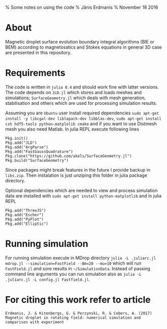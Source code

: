 % Some notes on using the code
% Jānis Erdmanis
% November 18 2016

# About

  Magnetic droplet surface evolution boundary integral algorithms (BIE or BEM) according to magnetosatics and Stokes equations in general 3D case are presented in this repository.  

# Requirements

  The code is written in `julia 0.4` and should work fine with latter versions. The code depends on `JLD.jl` which stores and loads meshes and simulations; `SurfaceGeometry.jl` which deals with mesh generation, stabilisation and others which are used for processing simulation results. 

Assuming you are `Ubuntu` user install required dependencies `sudo apt-get install -y libcgal-dev liblapack-dev libblas-dev`, `sudo apt-get install csh hdf5-tools python-matplolib cmake` and if you want to use Distmesh mesh you also need Matlab. In julia REPL execute following lines
```
Pkg.init()
Pkg.add("JLD")
Pkg.add("ArgParse")
Pkg.add("FastGaussQuadrature")
Pkg.clone("https://github.com/akels/SurfaceGeometry.jl")
Pkg.build("SurfaceGeometry")
```
Since packages might break features in the future I provide backup in `libs.zip`. Then instalation is just unziping this folder in julia package directory. 

Optional dependencies which are needed to view and process simulation data are installed with `sudo apt-get install python-matplotlib` and in julia REPL
```
Pkg.add("ThreeJS")
Pkg.add("Escher")
Pkg.add("PyPlot")
Pkg.add("Elliptic")
```

# Running simulation

  For running simulation execute in MDrop directory `julia -L .juliarc.jl mdrop.jl --simulation=FastField --Bm=20 --mu=10` which will run `FastField.jl` and sore results in `~/SimulationData`. Instead of passing command line arguments you can run simulation also as `julia -L .juliarc.jl -L config.jl Fastfield.jl`.
  
# For citing this work refer to article

```
Erdmanis, J. & Kitenbergs, G. & Perzynski, R. & Cebers, A. (2017)
Magnetic droplet in rotating field: numerical simulation and comparison with experiment
```  
